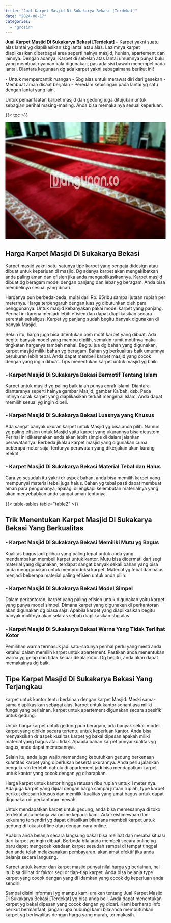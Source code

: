 ```yaml
---
title: "Jual Karpet Masjid Di Sukakarya Bekasi [Terdekat]"
date: "2024-08-17"
categories: 
  - "grosir"
---
```


**Jual Karpet Masjid Di Sukakarya Bekasi \[Terdekat\]** – Karpet yakni suatu alas lantai yg diaplikasikan sbg lantai atau alas. Lazimnya karpet diaplikasikan diberbagai area seperti halnya masjid, hunian, apartement dan lainnya. Dengan adanya. Karpet di sebelah atas lantai umumnya punya bulu yang membuat nyaman kala digunakan, pas ada sisi bawah menempel pada lantai. Diantara kegunaan dg ada karpet yakni sebagaimana berikut ini!

\- Untuk mempercantik ruangan - Sbg alas untuk merawat diri dari gesekan - Membuat aman disaat berjalan - Peredam kebisingan pada lantai yg satu dengan lantai yang lain.

Untuk pemanfaatan karpet masjid dan gedung juga ditujukan untuk sebagian perihal masing-masing. Anda bisa memakainya sesuai keperluan.

{{< toc >}}

![Jual Karpet Masjid Di Sukakarya Bekasi [Terdekat]](/images/grosir-karpet-murah-42.png)

## Harga Karpet Masjid Di Sukakarya Bekasi

Karpet masjid yakni satu-satunya tipe karpet yang sengaja didesign atau dibuat untuk keperluan di masjid. Dg adanya karpet akan mengakibatkan anda paling aman dan efisien jika anda mengaplikasikannya. Karpet masjid dibuat dg beragam model dengan panjang dan lebar yg beragam. Anda bisa membelinya sesuai yang dicari.

Harganya pun berbeda-beda, mulai dari Rp. 65ribu sampai jutaan rupiah per meternya. Harga terpengaruh dengan luas yg dibutuhkan oleh para penggunanya. Untuk masjid kebanyakan pakai model karpet yang panjang. Perihal ini karena menjadi lebih efisien dan dapat diaplikasikan secara serentak sekaligus. Karpet yg panjang sudah begitu banyak digunakan di banyak Masjid.

Selain itu, harga juga bisa ditentukan oleh motif karpet yang dibuat. Ada begitu banyak model yang mampu dipilih, semakin rumit motifnya maka tingkatan harganya tambah mahal. Begitu jua dg bahan yang digunakan, karpet masjid miliki bahan yg beragam. Bahan yg berkualitas baik umumnya berukuran lebih tebal. Anda dapat membeli karpet masjid yang cocok dengan yang ingin dibuat. Tips menentukan karpet untuk masjid yg baik:

### \- Karpet Masjid Di Sukakarya Bekasi Bermotif Tentang Islam

Karpet untuk masjid yg paling baik ialah punya corak islami. Diantara diantaranya seperti halnya gambar Masjid, gambar Ka’bah, dsb. Pada intinya corak karpet yang diaplikasikan terkait mengenai Islam. Anda dapat memilih sesuai yg ingin dibeli.

### \- Karpet Masjid Di Sukakarya Bekasi Luasnya yang Khusus

Ada sangat banyak ukuran karpet untuk Masjid yg bisa anda pilih. Namun yg paling efisien untuk Masjid yaitu karpet yang ukurannya bisa dicustom. Perihal ini dikarenakan anda akan lebih simple di dalam jalankan perawatannya. Berbeda jikalau karpet masjid yang digunakan cuma beberapa meter saja, tentunya perawatan yang dikerjakan akan kurang efektif.

### \- Karpet Masjid Di Sukakarya Bekasi Material Tebal dan Halus

Cara yg sesudah itu yakni dr aspek bahan, anda bisa memilih karpet yang mempunyai material tebal juga halus. Bahan yg tebal pasti dapat membuat aman para pengunanya, apalagi dilengkapi kelembutan materialnya yang akan menyebabkan anda sangat aman tentunya.

{{< table-tables table="table2" >}}

## Trik Menentukan Karpet Masjid Di Sukakarya Bekasi Yang Berkualitas

### \- Karpet Masjid Di Sukakarya Bekasi Memiliki Mutu yg Bagus

Kualitas bagus jadi pilihan yang paling tepat untuk anda yang mendambakan membeli karpet untuk kantor. Mutu bisa dicermati dari segi material yang digunakan, terdapat sangat banyak sekali bahan yang bisa anda menggunakan untuk memproduksi karpet. Material yg tebal dan halus menjadi beberapa material paling efisien untuk anda pilih.

### \- Karpet Masjid Di Sukakarya Bekasi Model Simpel

Dalam perkantoran, karpet yang paling efisien untuk digunakan yaitu karpet yang punya model simpel. Dimana karpet yang digunakan di perkantoran akan digunakan dg biasa saja. Apabila karpet yang diaplikasikan begitu banyak motifnya akan selaras sebab diaplikasikan sbg alas.

### \- Karpet Masjid Di Sukakarya Bekasi Warna Yang Tidak Terlihat Kotor

Pemilihan warna termasuk jadi satu-satunya perihal perlu yang mesti anda ketahui dalam memilih karpet untuk apartement. Pastikan anda menentukan warna yg gelap dan tidak keluar dikala kotor. Dg begitu, anda akan dapat memakainya dg baik.

## Tipe Karpet Masjid Di Sukakarya Bekasi Yang Terjangkau

karpet untuk kantor tentu berlainan dengan karpet Masjid. Meski sama-sama diaplikasikan sebagai alas, karpet untuk kantor senantiasa miliki fungsi yang berlainan. karpet untuk apartement digunakan secara spesifik untuk gedung.

Untuk harga karpet untuk gedung pun beragam, ada banyak sekali model karpet yang dibikin secara tertentu untuk keperluan kantor. Anda bisa menyaksikan dr aspek kualitas karpet yg bakal dipesan apakah miliki material yang bagus atau tidak. Apabila bahan karpet punyai kualitas yg bagus, anda dapat memesannya.

Selain itu, anda juga wajib memandang kebutuhkan gedung berkenaan kuantitas karpet yang diperlukan beserta ukurannya. Anda perlu jalankan pengukuran terlebih dahulu di apartement jadi bisa mendapatkan karpet untuk kantor yang cocok dengan yg diharapkan.

Harga karpet untuk kantor hingga ratusan ribu rupiah untuk 1 meter nya. Ada juga karpet yang dijual dengan harga sampai jutaan rupiah, type karpet berikut didesain khusus dan memiliki kualitas yang amat bagus untuk dapat digunakan di perkantoran mewah.

Untuk mendapatkan karpet untuk gedung, anda bisa memesannya di toko terdekat atau belanja via online kepada kami. Ada keistimewaan dan kekurang tersendiri yg dapat dihasilkan bilamana membeli karpet untuk gedung di lokasi offline atau dengan cara online.

Apabila anda belanja secara langsung bakal bisa melihat dan meraba situasi dari karpet yg ingin dibuat. Berbeda bila anda membeli secara online yg baru dapat mengecek keadaan karpet sesudah sampai di tempat tinggal dan anda telah melaksanakan pembayaran. akan amat efektif jika anda belanja secara langusng.

Karpet untuk kantor dan karpet masjid punyai nilai harga yg berlainan, hal itu bisa dilihat dr faktor segi dr tiap-tiap karpet. Anda bisa belanja type karpet yang cocok dengan yang di idamkan yang cocok dg keperluan anda sendiri.

Sampai disini informasi yg mampu kami uraikan tentang Jual Karpet Masjid Di Sukakarya Bekasi \[Terdekat\] yg bisa anda beli. Anda dapat menentukan karpet yg bakal dipesan yang cocok dengan yg dicari. Kami berharap Info berikut bermanfaat, jangan lupa hubungi kami bila anda membutuhkan karpet yg berkwalitas dengan harga yang murah, terimakasih.
